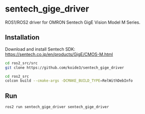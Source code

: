 # sentech_gige_driver

ROS1/ROS2 driver for OMRON Sentech GigE Vision Model M Series.

## Installation

Download and install Sentech SDK: https://sentech.co.jp/en/products/GigE/CMOS-M.html

```bash
cd ros2_src/src
git clone https://github.com/koide3/sentech_gige_driver

cd ros2_src
colcon build --cmake-args -DCMAKE_BUILD_TYPE=RelWithDebInfo
```

## Run

```bash
ros2 run sentech_gige_driver sentech_gige_driver
```
